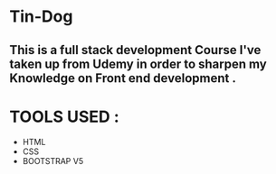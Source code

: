 # Tin-Dog
## This is a full stack development Course I've taken up from Udemy in order to sharpen my Knowledge on Front end development .
# TOOLS USED :
- HTML
- CSS
- BOOTSTRAP V5

